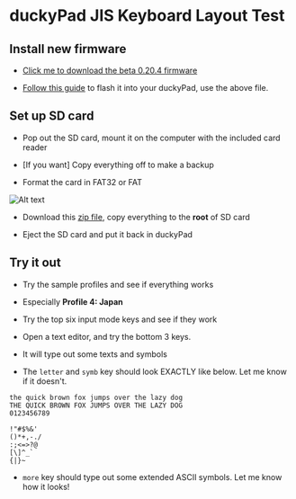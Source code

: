 # duckyPad JIS Keyboard Layout Test

## Install new firmware

* [Click me to download the beta 0.20.4 firmware](https://github.com/dekuNukem/duckyPad/raw/master/firmware/beta_0.20.4.dfu)

* [Follow this guide](firmware_updates_and_version_history.md) to flash it into your duckyPad, use the above file.

## Set up SD card

* Pop out the SD card, mount it on the computer with the included card reader

* [If you want] Copy everything off to make a backup

* Format the card in FAT32 or FAT

![Alt text](resources/pics/format.PNG)

* Download this [zip file](https://github.com/dekuNukem/duckypad/raw/master/japan_test.zip), copy everything to the **root** of SD card

* Eject the SD card and put it back in duckyPad

## Try it out

* Try the sample profiles and see if everything works

* Especially **Profile 4: Japan**

* Try the top six input mode keys and see if they work

* Open a text editor, and try the bottom 3 keys.

* It will type out some texts and symbols

* The `letter` and `symb` key should look EXACTLY like below. Let me know if it doesn't.

```
the quick brown fox jumps over the lazy dog
THE QUICK BROWN FOX JUMPS OVER THE LAZY DOG
0123456789

!"#$%&'
()*+,-./
:;<=>?@
[\]^_`
{|}~
```

* `more` key should type out some extended ASCII symbols. Let me know how it looks!

